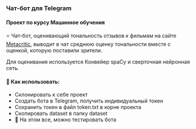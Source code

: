 ### Чат-бот для Telegram ###
#### Проект по курсу Машинное обучения ####

:star: Чат-бот, оценивающий тональность отзывов к фильмам на сайте <a href="https://www.metacritic.com/">Metacritic</a>,
выводит в чат среднюю оценку тональности вместе с оценкой, которую поставили зрители.

Для оценивания используется Конвейер spaCy и сверточная нейронная сеть.


#### :balloon: Как использовать: ####
* Склонировать к себе проект
* Создать бота в Telegram, получить индивидуальный токен
* Сохранить токен в файл token.txt в корне проекта
* Скопировать dataset в папку dataset
* :tada: На этом все, можно тестировать бота
